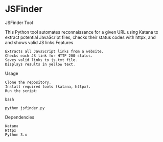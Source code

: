 # JSFinder


 JSFinder Tool

This Python tool automates reconnaissance for a given URL using Katana to extract potential JavaScript files, checks their status codes with httpx, and  and shows valid JS links 
Features

    Extracts all JavaScript links from a website.
    Checks each JS link for HTTP 200 status.
    Saves valid links to js.txt file.
    Displays results in yellow text.

Usage

    Clone the repository.
    Install required tools (katana, httpx).
    Run the script:

    bash

    python jsfinder.py

Dependencies

    Katana
    Httpx
    Python 3.x
